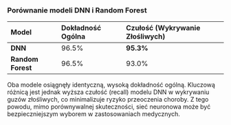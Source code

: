### Porównanie modeli DNN i Random Forest

| Model | Dokładność Ogólna | Czułość (Wykrywanie Złośliwych) |
| :--- | :--- | :--- |
| **DNN** | 96.5% | **95.3%** |
| **Random Forest** | 96.5% | 93.0% |

Oba modele osiągnęły identyczną, wysoką dokładność ogólną. 
Kluczową różnicą jest jednak wyższa czułość (recall) modelu DNN w 
wykrywaniu guzów złośliwych, co minimalizuje ryzyko przeoczenia choroby. 
Z tego powodu, mimo porównywalnej skuteczności, sieć neuronowa może być 
bezpieczniejszym wyborem w zastosowaniach medycznych.